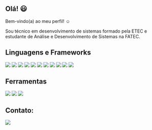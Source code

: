 ## Olá! :smiley:
Bem-vindo(a) ao meu perfil! :relaxed:

Sou técnico em desenvolvimento de sistemas formado pela ETEC e estudante de Análise e Desenvolvimento de Sistemas na FATEC.


## Linguagens e Frameworks
<p>
 <img src=https://img.shields.io/badge/C%23-46434f?&logo=c-sharp&logoColor=white/>
 <img src= https://img.shields.io/badge/.NET-46434f?&logo=.net&logoColor=white/>
  <img src=https://img.shields.io/badge/PHP-46434f?&logo=php&logoColor=white/>
  <img src=https://img.shields.io/badge/Laravel-46434f?&logo=laravel&logoColor=white/>
 <img src=https://img.shields.io/badge/MySQL-46434f?&logo=mysql&logoColor=white/>
 <img src=https://img.shields.io/badge/HTML5-46434f?&logo=html5&logoColor=white/>
  <img src=https://img.shields.io/badge/CSS3-46434f?&logo=css3&logoColor=white/>
 <img src=https://img.shields.io/badge/JavaScript-46434f?&logo=javascript&logoColor=black/>
 <img src=https://img.shields.io/badge/Bootstrap-46434f?&logo=bootstrap&logoColor=white/>
 <img src=https://img.shields.io/badge/Ionic-46434f?&logo=ionic&logoColor=white/>
 <img src=https://img.shields.io/badge/React-46434f?&logo=react&logoColor=61DAFB/>
 </p>

## Ferramentas
<p>
 <img src=https://img.shields.io/badge/Adobe%20Photoshop-46434f?&logo=Adobe%20Photoshop&logoColor=black/>
 <img src=https://img.shields.io/badge/Adobe%20Illustrator-46434f?&logo=adobe%20illustrator&logoColor=white/>
 <img src= https://img.shields.io/badge/Figma-46434f?&logo=figma&logoColor=white/>
 

 </p>
 
## Contato:
<p>
  <a href="https://www.linkedin.com/in/lincoln-vinícius/">
     <img src=https://img.shields.io/badge/LinkedIn-46434f?&logo=linkedin&logoColor=white/>
  </a>
</p>

